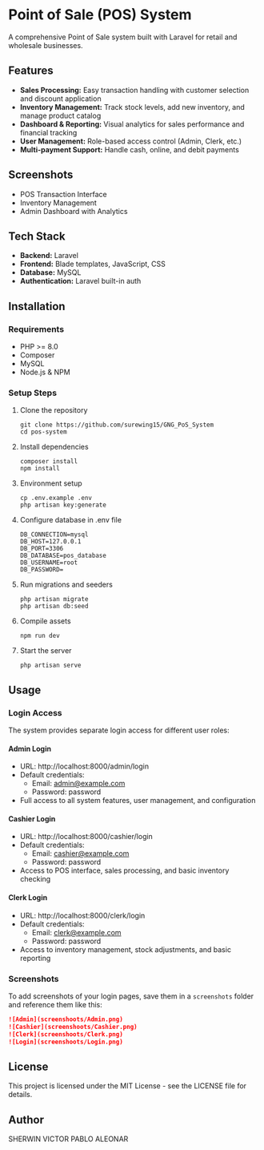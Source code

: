 # Point of Sale (POS) System

A comprehensive Point of Sale system built with Laravel for retail and wholesale businesses.

## Features

-   **Sales Processing:** Easy transaction handling with customer selection and discount application
-   **Inventory Management:** Track stock levels, add new inventory, and manage product catalog
-   **Dashboard & Reporting:** Visual analytics for sales performance and financial tracking
-   **User Management:** Role-based access control (Admin, Clerk, etc.)
-   **Multi-payment Support:** Handle cash, online, and debit payments

## Screenshots

-   POS Transaction Interface
-   Inventory Management
-   Admin Dashboard with Analytics

## Tech Stack

-   **Backend:** Laravel
-   **Frontend:** Blade templates, JavaScript, CSS
-   **Database:** MySQL
-   **Authentication:** Laravel built-in auth

## Installation

### Requirements

-   PHP >= 8.0
-   Composer
-   MySQL
-   Node.js & NPM

### Setup Steps

1. Clone the repository

    ```
    git clone https://github.com/surewing15/GNG_PoS_System
    cd pos-system
    ```

2. Install dependencies

    ```
    composer install
    npm install
    ```

3. Environment setup

    ```
    cp .env.example .env
    php artisan key:generate
    ```

4. Configure database in .env file

    ```
    DB_CONNECTION=mysql
    DB_HOST=127.0.0.1
    DB_PORT=3306
    DB_DATABASE=pos_database
    DB_USERNAME=root
    DB_PASSWORD=
    ```

5. Run migrations and seeders

    ```
    php artisan migrate
    php artisan db:seed
    ```

6. Compile assets

    ```
    npm run dev
    ```

7. Start the server
    ```
    php artisan serve
    ```

## Usage

### Login Access

The system provides separate login access for different user roles:

#### Admin Login

-   URL: http://localhost:8000/admin/login
-   Default credentials:
    -   Email: admin@example.com
    -   Password: password
-   Full access to all system features, user management, and configuration

#### Cashier Login

-   URL: http://localhost:8000/cashier/login
-   Default credentials:
    -   Email: cashier@example.com
    -   Password: password
-   Access to POS interface, sales processing, and basic inventory checking

#### Clerk Login

-   URL: http://localhost:8000/clerk/login
-   Default credentials:
    -   Email: clerk@example.com
    -   Password: password
-   Access to inventory management, stock adjustments, and basic reporting

### Screenshots

To add screenshots of your login pages, save them in a `screenshots` folder and reference them like this:

```markdown
![Admin](screenshoots/Admin.png)
![Cashier](screenshoots/Cashier.png)
![Clerk](screenshoots/Clerk.png)
![Login](screenshoots/Login.png)
```

## License

This project is licensed under the MIT License - see the LICENSE file for details.

## Author

SHERWIN VICTOR PABLO ALEONAR
